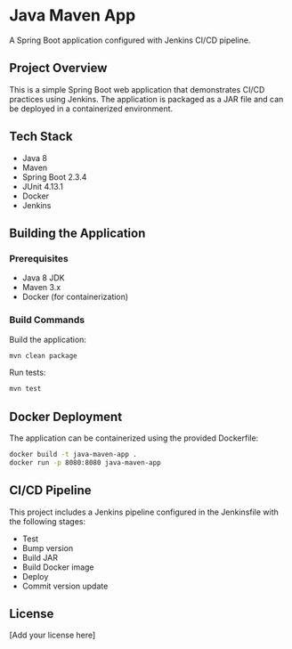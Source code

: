 # Java Maven App

A Spring Boot application configured with Jenkins CI/CD pipeline.

## Project Overview

This is a simple Spring Boot web application that demonstrates CI/CD practices using Jenkins. The application is packaged as a JAR file and can be deployed in a containerized environment.

## Tech Stack

-   Java 8
-   Maven
-   Spring Boot 2.3.4
-   JUnit 4.13.1
-   Docker
-   Jenkins

## Building the Application

### Prerequisites

-   Java 8 JDK
-   Maven 3.x
-   Docker (for containerization)

### Build Commands

Build the application:

```bash
mvn clean package
```

Run tests:

```bash
mvn test
```

## Docker Deployment

The application can be containerized using the provided Dockerfile:

```bash
docker build -t java-maven-app .
docker run -p 8080:8080 java-maven-app
```

## CI/CD Pipeline

This project includes a Jenkins pipeline configured in the Jenkinsfile with the following stages:

-   Test
-   Bump version
-   Build JAR
-   Build Docker image
-   Deploy
-   Commit version update

## License

[Add your license here]
